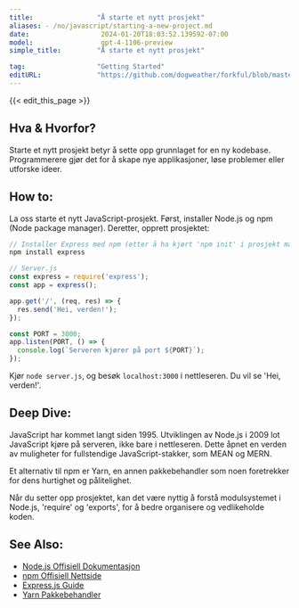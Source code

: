 ```yaml
---
title:                "Å starte et nytt prosjekt"
aliases: - /no/javascript/starting-a-new-project.md
date:                  2024-01-20T18:03:52.139592-07:00
model:                 gpt-4-1106-preview
simple_title:         "Å starte et nytt prosjekt"

tag:                  "Getting Started"
editURL:              "https://github.com/dogweather/forkful/blob/master/content/no/javascript/starting-a-new-project.md"
---
```


{{< edit_this_page >}}

## Hva & Hvorfor?
Starte et nytt prosjekt betyr å sette opp grunnlaget for en ny kodebase. Programmerere gjør det for å skape nye applikasjoner, løse problemer eller utforske ideer.

## How to:
La oss starte et nytt JavaScript-prosjekt. Først, installer Node.js og npm (Node package manager). Deretter, opprett prosjektet:

```Javascript
// Installer Express med npm (etter å ha kjørt 'npm init' i prosjekt mappen)
npm install express

// Server.js
const express = require('express');
const app = express();

app.get('/', (req, res) => {
  res.send('Hei, verden!');
});

const PORT = 3000;
app.listen(PORT, () => {
  console.log(`Serveren kjører på port ${PORT}`);
});
```

Kjør `node server.js`, og besøk `localhost:3000` i nettleseren. Du vil se 'Hei, verden!'.

## Deep Dive:
JavaScript har kommet langt siden 1995. Utviklingen av Node.js i 2009 lot JavaScript kjøre på serveren, ikke bare i nettleseren. Dette åpnet en verden av muligheter for fullstendige JavaScript-stakker, som MEAN og MERN.

Et alternativ til npm er Yarn, en annen pakkebehandler som noen foretrekker for dens hurtighet og pålitelighet.

Når du setter opp prosjektet, kan det være nyttig å forstå modulsystemet i Node.js, 'require' og 'exports', for å bedre organisere og vedlikeholde koden.

## See Also:
- [Node.js Offisiell Dokumentasjon](https://nodejs.org/en/docs/)
- [npm Offisiell Nettside](https://www.npmjs.com/)
- [Express.js Guide](https://expressjs.com/en/guide/routing.html)
- [Yarn Pakkebehandler](https://yarnpkg.com/)
